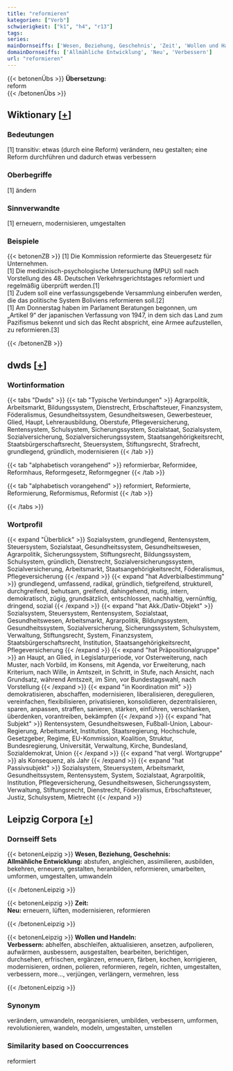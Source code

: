 ```yaml
---
title: "reformieren"
kategorien: ["Verb"]
schwierigkeit: ["k1", "h4", "r13"]
tags:
series:
mainDornseiffs: ['Wesen, Beziehung, Geschehnis', 'Zeit', 'Wollen und Handeln']
domainDornseiffs: ['Allmähliche Entwicklung', 'Neu', 'Verbessern']
url: "reformieren"
---
```


{{< betonenÜbs >}}
**Übersetzung:**  
reform  
{{< /betonenÜbs >}}

## Wiktionary [[+](https://de.wiktionary.org/wiki/reformieren)]

### Bedeutungen
[1] transitiv: etwas (durch eine Reform) verändern, neu gestalten; eine Reform durchführen und dadurch etwas verbessern  

### Oberbegriffe
[1] ändern  

### Sinnverwandte
[1] erneuern, modernisieren, umgestalten  

### Beispiele
{{< betonenZB >}}
[1] Die Kommission reformierte das Steuergesetz für Unternehmen.  
[1] Die medizinisch-psychologische Untersuchung (MPU) soll nach Vorstellung des 48. Deutschen Verkehrsgerichtstages reformiert und regelmäßig überprüft werden.[1]  
[1] Zudem soll eine verfassungsgebende Versammlung einberufen werden, die das politische System Boliviens reformieren soll.[2]  
[1] Am Donnerstag haben im Parlament Beratungen begonnen, um „Artikel 9“ der japanischen Verfassung von 1947, in dem sich das Land zum Pazifismus bekennt und sich das Recht abspricht, eine Armee aufzustellen, zu reformieren.[3]  

{{< /betonenZB >}}


## dwds [[+](https://www.dwds.de/wb/reformieren)]

### Wortinformation
{{< tabs "Dwds" >}}
{{< tab "Typische Verbindungen" >}}
Agrarpolitik, Arbeitsmarkt, Bildungssystem, Dienstrecht, Erbschaftsteuer, Finanzsystem, Föderalismus, Gesundheitssystem, Gesundheitswesen, Gewerbesteuer, Glied, Haupt, Lehrerausbildung, Oberstufe, Pflegeversicherung, Rentensystem, Schulsystem, Sicherungssystem, Sozialstaat, Sozialsystem, Sozialversicherung, Sozialversicherungssystem, Staatsangehörigkeitsrecht, Staatsbürgerschaftsrecht, Steuersystem, Stiftungsrecht, Strafrecht, grundlegend, gründlich, modernisieren
{{< /tab >}}

{{< tab "alphabetisch vorangehend" >}}
reformierbar, Reformidee, Reformhaus, Reformgesetz, Reformgegner
{{< /tab >}}

{{< tab "alphabetisch vorangehend" >}}
reformiert, Reformierte, Reformierung, Reformismus, Reformist
{{< /tab >}}

{{< /tabs >}}

### Wortprofil
{{< expand "Überblick" >}} Sozialsystem, grundlegend, Rentensystem, Steuersystem, Sozialstaat, Gesundheitssystem, Gesundheitswesen, Agrarpolitik, Sicherungssystem, Stiftungsrecht, Bildungssystem, Schulsystem, gründlich, Dienstrecht, Sozialversicherungssystem, Sozialversicherung, Arbeitsmarkt, Staatsangehörigkeitsrecht, Föderalismus, Pflegeversicherung {{< /expand >}}
{{< expand "hat Adverbialbestimmung" >}} grundlegend, umfassend, radikal, gründlich, tiefgreifend, strukturell, durchgreifend, behutsam, greifend, dahingehend, mutig, intern, demokratisch, zügig, grundsätzlich, entschlossen, nachhaltig, vernünftig, dringend, sozial {{< /expand >}}
{{< expand "hat Akk./Dativ-Objekt" >}} Sozialsystem, Steuersystem, Rentensystem, Sozialstaat, Gesundheitswesen, Arbeitsmarkt, Agrarpolitik, Bildungssystem, Gesundheitssystem, Sozialversicherung, Sicherungssystem, Schulsystem, Verwaltung, Stiftungsrecht, System, Finanzsystem, Staatsbürgerschaftsrecht, Institution, Staatsangehörigkeitsrecht, Pflegeversicherung {{< /expand >}}
{{< expand "hat Präpositionalgruppe" >}} an Haupt, an Glied, in Legislaturperiode, vor Osterweiterung, nach Muster, nach Vorbild, im Konsens, mit Agenda, vor Erweiterung, nach Kriterium, nach Wille, in Amtszeit, in Schritt, in Stufe, nach Ansicht, nach Grundsatz, während Amtszeit, im Sinn, vor Bundestagswahl, nach Vorstellung {{< /expand >}}
{{< expand "in Koordination mit" >}} demokratisieren, abschaffen, modernisieren, liberalisieren, deregulieren, vereinfachen, flexibilisieren, privatisieren, konsolidieren, dezentralisieren, sparen, anpassen, straffen, sanieren, stärken, einführen, verschlanken, überdenken, vorantreiben, bekämpfen {{< /expand >}}
{{< expand "hat Subjekt" >}} Rentensystem, Gesundheitswesen, Fußball-Union, Labour-Regierung, Arbeitsmarkt, Institution, Staatsregierung, Hochschule, Gesetzgeber, Regime, EU-Kommission, Koalition, Struktur, Bundesregierung, Universität, Verwaltung, Kirche, Bundesland, Sozialdemokrat, Union {{< /expand >}}
{{< expand "hat vergl. Wortgruppe" >}} als Konsequenz, als Jahr {{< /expand >}}
{{< expand "hat Passivsubjekt" >}} Sozialsystem, Steuersystem, Arbeitsmarkt, Gesundheitssystem, Rentensystem, System, Sozialstaat, Agrarpolitik, Institution, Pflegeversicherung, Gesundheitswesen, Sicherungssystem, Verwaltung, Stiftungsrecht, Dienstrecht, Föderalismus, Erbschaftsteuer, Justiz, Schulsystem, Mietrecht {{< /expand >}}

## Leipzig Corpora [[+](https://corpora.uni-leipzig.de/en/res?word=reformieren&corpusId=deu_newscrawl-public_2018)]

### Dornseiff Sets
{{< betonenLeipzig >}}
**Wesen, Beziehung, Geschehnis:**  
**Allmähliche Entwicklung:** abstufen, angleichen, assimilieren, ausbilden, bekehren, erneuern, gestalten, heranbilden, reformieren, umarbeiten, umformen, umgestalten, umwandeln  

{{< /betonenLeipzig >}}


{{< betonenLeipzig >}}
**Zeit:**  
**Neu:** erneuern, lüften, modernisieren, reformieren  

{{< /betonenLeipzig >}}


{{< betonenLeipzig >}}
**Wollen und Handeln:**  
**Verbessern:** abhelfen, abschleifen, aktualisieren, ansetzen, aufpolieren, aufwärmen, ausbessern, ausgestalten, bearbeiten, berichtigen, durchsehen, erfrischen, ergänzen, erneuern, färben, kochen, korrigieren, modernisieren, ordnen, polieren, reformieren, regeln, richten, umgestalten, verbessern, more..., verjüngen, verlängern, vermehren, less  

{{< /betonenLeipzig >}}

### Synonym
verändern, umwandeln, reorganisieren, umbilden, verbessern, umformen, revolutionieren, wandeln, modeln, umgestalten, umstellen


### Similarity based on Cooccurrences
reformiert

